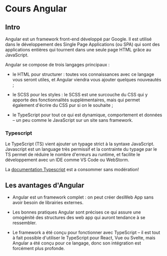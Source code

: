 # Cours Angular

## Intro

Angular est un framework front-end développé par Google. Il est utilisé dans le développement des Single Page Applications (ou SPA) qui sont des applications entières qui tournent dans une seule page HTML grâce au JavaScript.

Angular se compose de trois langages principaux :

- le HTML pour structurer : toutes vos connaissances avec ce langage vous seront utiles, et Angular viendra vous ajouter quelques nouveautés ;

- le SCSS pour les styles : le SCSS est une surcouche du CSS qui y apporte des fonctionnalités supplémentaires, mais qui permet également d'écrire du CSS pur si on le souhaite ;

- le TypeScript pour tout ce qui est dynamique, comportement et données – un peu comme le JavaScript sur un site sans framework.

### Typescript

Le TypeScript (TS) vient ajouter un typage strict à la syntaxe JavaScript.
Javascript est un language très permissif et la contrainte du typage par le TS permet de réduire le nombre d'erreurs au runtime, et facilite le développement avec un IDE comme VS Code ou WebStorm.

La [documentation Typescript](https://www.typescriptlang.org) est a consommer sans modération!

## Les avantages d'Angular

- Angular est un framework complet : on peut créer desWeb App sans avoir besoin de librairies externes.

- Les bonnes pratiques Angular sont précises ce qui assure une omogénité des structures des web app qui auront tendance à se ressembler.

- Le framework a été conçu pour fonctionner avec TypeScript – il est tout à fait possible d'utiliser le TypeScript pour React, Vue ou Svelte, mais Angular a été conçu pour ce langage, donc son intégration est forcément plus profonde.
